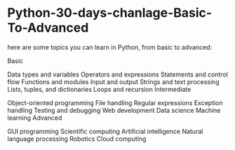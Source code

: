 # Python-30-days-chanlage-Basic-To-Advanced
here are some topics you can learn in Python, from basic to advanced:

Basic

Data types and variables
Operators and expressions
Statements and control flow
Functions and modules
Input and output
Strings and text processing
Lists, tuples, and dictionaries
Loops and recursion
Intermediate

Object-oriented programming
File handling
Regular expressions
Exception handling
Testing and debugging
Web development
Data science
Machine learning
Advanced

GUI programming
Scientific computing
Artificial intelligence
Natural language processing
Robotics
Cloud computing